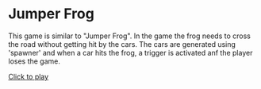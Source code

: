 # Jumper Frog

This game is similar to "Jumper Frog". In the game the frog needs to cross the road without getting hit by the cars. The cars are generated using 'spawner' and when a car hits the frog, a trigger is activated anf the player loses the game.

[Click to play](https://mayamichael.itch.io/jumper-frog-maya)
